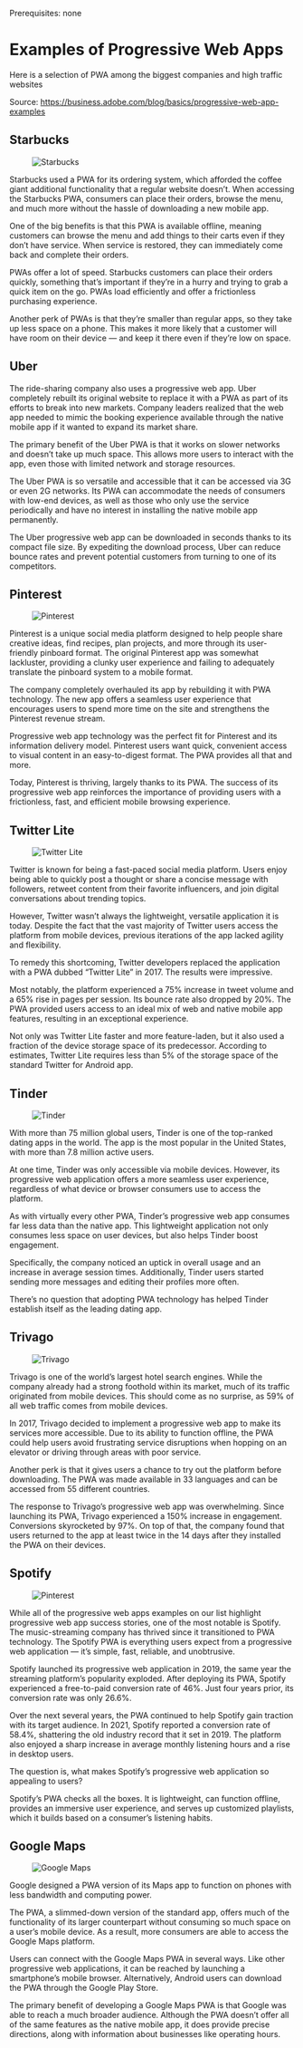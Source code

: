 <span class="requirements">Prerequisites: none</span>

# Examples of Progressive Web Apps

Here is a selection of PWA among the biggest companies and high traffic websites

Source: https://business.adobe.com/blog/basics/progressive-web-app-examples

## Starbucks

<figure><img src="../img/gallery/starbucks.jpg" alt="Starbucks"></figure>

Starbucks used a PWA for its ordering system, which afforded the coffee giant additional functionality that a regular website doesn’t. When accessing the Starbucks PWA, consumers can place their orders, browse the menu, and much more without the hassle of downloading a new mobile app.

One of the big benefits is that this PWA is available offline, meaning customers can browse the menu and add things to their carts even if they don’t have service. When service is restored, they can immediately come back and complete their orders.

PWAs offer a lot of speed. Starbucks customers can place their orders quickly, something that’s important if they’re in a hurry and trying to grab a quick item on the go. PWAs load efficiently and offer a frictionless purchasing experience.

Another perk of PWAs is that they’re smaller than regular apps, so they take up less space on a phone. This makes it more likely that a customer will have room on their device — and keep it there even if they’re low on space.

## Uber

The ride-sharing company also uses a progressive web app. Uber completely rebuilt its original website to replace it with a PWA as part of its efforts to break into new markets. Company leaders realized that the web app needed to mimic the booking experience available through the native mobile app if it wanted to expand its market share.

The primary benefit of the Uber PWA is that it works on slower networks and doesn’t take up much space. This allows more users to interact with the app, even those with limited network and storage resources.

The Uber PWA is so versatile and accessible that it can be accessed via 3G or even 2G networks. Its PWA can accommodate the needs of consumers with low-end devices, as well as those who only use the service periodically and have no interest in installing the native mobile app permanently.

The Uber progressive web app can be downloaded in seconds thanks to its compact file size. By expediting the download process, Uber can reduce bounce rates and prevent potential customers from turning to one of its competitors.

## Pinterest

<figure><img src="../img/gallery/pinterest.jpg" alt="Pinterest"></figure>

Pinterest is a unique social media platform designed to help people share creative ideas, find recipes, plan projects, and more through its user-friendly pinboard format. The original Pinterest app was somewhat lackluster, providing a clunky user experience and failing to adequately translate the pinboard system to a mobile format.

The company completely overhauled its app by rebuilding it with PWA technology. The new app offers a seamless user experience that encourages users to spend more time on the site and strengthens the Pinterest revenue stream.

Progressive web app technology was the perfect fit for Pinterest and its information delivery model. Pinterest users want quick, convenient access to visual content in an easy-to-digest format. The PWA provides all that and more.

Today, Pinterest is thriving, largely thanks to its PWA. The success of its progressive web app reinforces the importance of providing users with a frictionless, fast, and efficient mobile browsing experience.

## Twitter Lite

<figure><img src="../img/gallery/twitter-lite.jpg" alt="Twitter Lite"></figure>

Twitter is known for being a fast-paced social media platform. Users enjoy being able to quickly post a thought or share a concise message with followers, retweet content from their favorite influencers, and join digital conversations about trending topics.

However, Twitter wasn’t always the lightweight, versatile application it is today. Despite the fact that the vast majority of Twitter users access the platform from mobile devices, previous iterations of the app lacked agility and flexibility.

To remedy this shortcoming, Twitter developers replaced the application with a PWA dubbed “Twitter Lite” in 2017. The results were impressive.

Most notably, the platform experienced a 75% increase in tweet volume and a 65% rise in pages per session. Its bounce rate also dropped by 20%. The PWA provided users access to an ideal mix of web and native mobile app features, resulting in an exceptional experience.

Not only was Twitter Lite faster and more feature-laden, but it also used a fraction of the device storage space of its predecessor. According to estimates, Twitter Lite requires less than 5% of the storage space of the standard Twitter for Android app.

## Tinder

<figure><img src="../img/gallery/tinder.jpg" alt="Tinder"></figure>

With more than 75 million global users, Tinder is one of the top-ranked dating apps in the world. The app is the most popular in the United States, with more than 7.8 million active users.

At one time, Tinder was only accessible via mobile devices. However, its progressive web application offers a more seamless user experience, regardless of what device or browser consumers use to access the platform.

As with virtually every other PWA, Tinder’s progressive web app consumes far less data than the native app. This lightweight application not only consumes less space on user devices, but also helps Tinder boost engagement.

Specifically, the company noticed an uptick in overall usage and an increase in average session times. Additionally, Tinder users started sending more messages and editing their profiles more often.

There’s no question that adopting PWA technology has helped Tinder establish itself as the leading dating app.

## Trivago

<figure><img src="../img/gallery/trivago.jpg" alt="Trivago"></figure>

Trivago is one of the world’s largest hotel search engines. While the company already had a strong foothold within its market, much of its traffic originated from mobile devices. This should come as no surprise, as 59% of all web traffic comes from mobile devices.

In 2017, Trivago decided to implement a progressive web app to make its services more accessible. Due to its ability to function offline, the PWA could help users avoid frustrating service disruptions when hopping on an elevator or driving through areas with poor service.

Another perk is that it gives users a chance to try out the platform before downloading. The PWA was made available in 33 languages and can be accessed from 55 different countries.

The response to Trivago’s progressive web app was overwhelming. Since launching its PWA, Trivago experienced a 150% increase in engagement. Conversions skyrocketed by 97%. On top of that, the company found that users returned to the app at least twice in the 14 days after they installed the PWA on their devices.

## Spotify

<figure><img src="../img/gallery/spotify.webp" alt="Pinterest"></figure>

While all of the progressive web apps examples on our list highlight progressive web app success stories, one of the most notable is Spotify. The music-streaming company has thrived since it transitioned to PWA technology. The Spotify PWA is everything users expect from a progressive web application — it’s simple, fast, reliable, and unobtrusive.

Spotify launched its progressive web application in 2019, the same year the streaming platform’s popularity exploded. After deploying its PWA, Spotify experienced a free-to-paid conversion rate of 46%. Just four years prior, its conversion rate was only 26.6%.

Over the next several years, the PWA continued to help Spotify gain traction with its target audience. In 2021, Spotify reported a conversion rate of 58.4%, shattering the old industry record that it set in 2019. The platform also enjoyed a sharp increase in average monthly listening hours and a rise in desktop users.

The question is, what makes Spotify’s progressive web application so appealing to users?

Spotify’s PWA checks all the boxes. It is lightweight, can function offline, provides an immersive user experience, and serves up customized playlists, which it builds based on a consumer’s listening habits.

## Google Maps

<figure><img src="../img/gallery/google-maps.png" alt="Google Maps"></figure>

Google designed a PWA version of its Maps app to function on phones with less bandwidth and computing power.

The PWA, a slimmed-down version of the standard app, offers much of the functionality of its larger counterpart without consuming so much space on a user’s mobile device. As a result, more consumers are able to access the Google Maps platform.

Users can connect with the Google Maps PWA in several ways. Like other progressive web applications, it can be reached by launching a smartphone’s mobile browser. Alternatively, Android users can download the PWA through the Google Play Store.

The primary benefit of developing a Google Maps PWA is that Google was able to reach a much broader audience. Although the PWA doesn’t offer all of the same features as the native mobile app, it does provide precise directions, along with information about businesses like operating hours.
